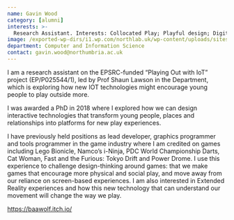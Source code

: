 ```yaml
---
name: Gavin Wood
category: [alumni]
interests: >-
  Research Assistant. Interests: Collocated Play; Playful design; Digital Playing Out; IxD; Extended Realities (VR/AR); Computer Graphics; Mobile Development
image: /exported-wp-dirs/i1.wp.com/northlab.uk/wp-content/uploads/sites/15/2019/03/GavinWood25513c8.jpg
department: Computer and Information Science
contact: gavin.wood@northumbria.ac.uk
---
```

I am a research assistant on the EPSRC-funded “Playing Out with IoT” project (EP/P025544/1), led by Prof Shaun Lawson in the Department, which is exploring how new IOT technologies might encourage young people to play outside more.

I was awarded a PhD in 2018 where I explored how we can design interactive technologies that transform young people, places and relationships into platforms for new play experiences.

I have previously held positions as lead developer, graphics programmer and tools programmer in the game industry where I am credited on games including Lego Bionicle, Namco’s i-Ninja, PDC World Championship Darts, Cat Woman, Fast and the Furious: Tokyo Drift and Power Drome. I use this experience to challenge design-thinking around games: that we make games that encourage more physical and social play, and move away from our reliance on screen-based experiences. I am also interested in Extended Reality experiences and how this new technology that can understand our movement will change the way we play.

<a href="https://baawolf.itch.io/">https://baawolf.itch.io/</a>

